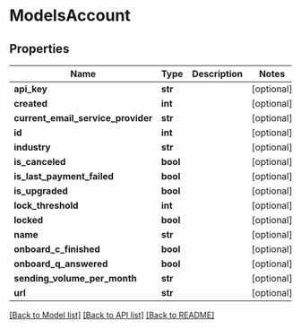 # ModelsAccount

## Properties
Name | Type | Description | Notes
------------ | ------------- | ------------- | -------------
**api_key** | **str** |  | [optional] 
**created** | **int** |  | [optional] 
**current_email_service_provider** | **str** |  | [optional] 
**id** | **int** |  | [optional] 
**industry** | **str** |  | [optional] 
**is_canceled** | **bool** |  | [optional] 
**is_last_payment_failed** | **bool** |  | [optional] 
**is_upgraded** | **bool** |  | [optional] 
**lock_threshold** | **int** |  | [optional] 
**locked** | **bool** |  | [optional] 
**name** | **str** |  | [optional] 
**onboard_c_finished** | **bool** |  | [optional] 
**onboard_q_answered** | **bool** |  | [optional] 
**sending_volume_per_month** | **str** |  | [optional] 
**url** | **str** |  | [optional] 

[[Back to Model list]](../README.md#documentation-for-models) [[Back to API list]](../README.md#documentation-for-api-endpoints) [[Back to README]](../README.md)


